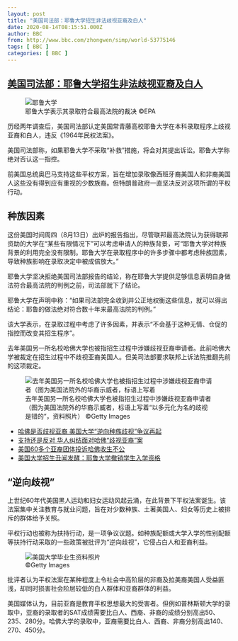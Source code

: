 ```yaml
---
layout: post
title: "美国司法部：耶鲁大学招生非法歧视亚裔及白人"
date: 2020-08-14T08:15:51.000Z
author: BBC
from: http://www.bbc.com/zhongwen/simp/world-53775146
tags: [ BBC ]
categories: [ BBC ]
---
```

<!--1597392951000-->
[美国司法部：耶鲁大学招生非法歧视亚裔及白人](http://www.bbc.com/zhongwen/simp/world-53775146)
------

<div>
<figure><img alt="耶鲁大学" src="https://ichef.bbci.co.uk/news/600/cpsprodpb/140DF/production/_113934128_tv062901402.jpg" referrerpolicy="no-referrer"><br><figcaption>耶鲁大学表示其录取符合最高法院的裁决 ©EPA</figcaption></figure><p class="story-body__introduction">历经两年调查后，美国司法部认定美国常青藤高校耶鲁大学在本科录取程序上歧视亚裔和白人，违反《1964年民权法案》。</p><p>美国司法部称，如果耶鲁大学不采取“补救”措施，将会对其提出诉讼。耶鲁大学称绝对否认这一指控。</p><p>前美国总统奥巴马支持这些平权方案，旨在增加录取像西班牙裔美国人和非裔美国人这些没有得到应有重视的少数族裔。但特朗普政府一直坚决反对这项所谓的平权行动。</p><h2 class="story-body__crosshead">种族因素</h2><p>这份美国时间周四（8月13日）出炉的报告指出，尽管联邦最高法院认为获得联邦资助的大学在“某些有限情况下”可以考虑申请人的种族背景，可“耶鲁大学对种族背景的利用完全没有限制。耶鲁大学在录取程序中的许多步骤中都考虑种族因素，导致种族影响在录取决定中被成倍放大。”</p><p>耶鲁大学坚决拒绝美国司法部报告的结论，称在耶鲁大学提供足够信息表明自身做法符合最高法院的判例之前，司法部就下了结论。</p><p>耶鲁大学在声明中称：“如果司法部完全收到并公正地权衡这些信息，就可以得出结论：耶鲁的做法绝对符合数十年来最高法院的判例。”</p><p>该大学表示，在录取过程中考虑了许多因素，并表示“不会基于这种无情、仓促的指控而改变其招生程序”。</p><p>去年美国另一所名校哈佛大学也被指招生过程中涉嫌歧视亚裔申请者。此前哈佛大学被裁定在招生过程中不歧视亚裔美国人。但美司法部要求联邦上诉法院推翻先前的这项裁定。</p><figure><img alt="去年美国另一所名校哈佛大学也被指招生过程中涉嫌歧视亚裔申请者（图为美国法院外的华裔示威者，标语上写着"以多元化为名的歧视是错的"，资料照片）" src="https://ichef.bbci.co.uk/news/600/cpsprodpb/A753/production/_103953824_gettyimages-1052286346.jpg" referrerpolicy="no-referrer"><br><figcaption>去年美国另一所名校哈佛大学也被指招生过程中涉嫌歧视亚裔申请者（图为美国法院外的华裔示威者，标语上写着“以多元化为名的歧视是错的”，资料照片） ©Getty Images</figcaption></figure><ul class="story-body__unordered-list"><li class="story-body__list-item"><a href="http://https//www.bbc.com/zhongwen/simp/world-44510638" class="story-body__link">哈佛是否歧视亚裔 美国大学“逆向种族歧视”争议再起</a></li><li class="story-body__list-item"><a href="http://https//www.bbc.com/zhongwen/simp/world-45930984" class="story-body__link">支持还是反对 华人纠结面对哈佛“歧视亚裔”案</a></li><li class="story-body__list-item"><a href="http://https//www.bbc.com/zhongwen/simp/world/2015/05/150516_us_asians_havard_university" class="story-body__link">美国60多个亚裔团体投诉哈佛收生不公</a></li><li class="story-body__list-item"><a href="http://https//www.bbc.com/zhongwen/simp/world-47716038" class="story-body__link">美国大学招生丑闻发酵：耶鲁大学撤销学生入学资格</a></li></ul><h2 class="story-body__crosshead">“逆向歧视”</h2><p>上世纪60年代美国黑人运动和妇女运动风起云涌，在此背景下平权法案诞生。该法案集中关注教育与就业问题，旨在对少数种族、土著美国人、妇女等历史上被排斥的群体给予关照。</p><p>平权行动也被称为扶持行动，是一项争议议题。如种族配额或大学入学的性别配额等扶持行动采取的一些政策被批评为“逆向歧视”，它侵占白人和亚裔利益。</p><figure><img alt="美国大学毕业生资料照片" src="https://ichef.bbci.co.uk/news/600/cpsprodpb/A963/production/_113936334_whatsubject.jpg" referrerpolicy="no-referrer"><br><figcaption> ©Getty Images</figcaption></figure><p>批评者认为平权法案在某种程度上令社会中高阶层的非裔及拉美裔美国人受益匪浅，却同时损害社会阶层较低的白人群体和亚裔群体的利益。</p><p>美国媒体认为，目前亚裔是教育平权思想最大的受害者。但例如普林斯顿大学的录取中，亚裔的录取者的SAT成绩需要比白人、西裔、非裔的成绩分别高出50、235、280分。哈佛大学的录取中，亚裔需要比白人、西裔、非裔分别高出140、270、450分。</p>
</div>
